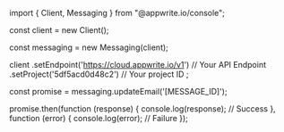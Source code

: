 import { Client, Messaging } from "@appwrite.io/console";

const client = new Client();

const messaging = new Messaging(client);

client
    .setEndpoint('https://cloud.appwrite.io/v1') // Your API Endpoint
    .setProject('5df5acd0d48c2') // Your project ID
;

const promise = messaging.updateEmail('[MESSAGE_ID]');

promise.then(function (response) {
    console.log(response); // Success
}, function (error) {
    console.log(error); // Failure
});
